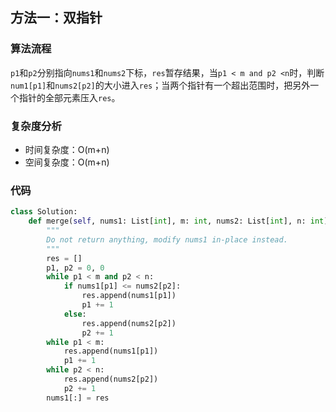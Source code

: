 ## 方法一：双指针

### 算法流程

`p1`和`p2`分别指向`nums1`和`nums2`下标，`res`暂存结果，当`p1 < m and p2 <n`时，判断`num1[p1]`和`nums2[p2]`的大小进入`res`；当两个指针有一个超出范围时，把另外一个指针的全部元素压入`res`。

### 复杂度分析

* 时间复杂度：O(m+n)
* 空间复杂度：O(m+n)

### 代码

``` python
class Solution:
    def merge(self, nums1: List[int], m: int, nums2: List[int], n: int) -> None:
        """
        Do not return anything, modify nums1 in-place instead.
        """
        res = []
        p1, p2 = 0, 0
        while p1 < m and p2 < n:
            if nums1[p1] <= nums2[p2]:
                res.append(nums1[p1])
                p1 += 1
            else:
                res.append(nums2[p2])
                p2 += 1
        while p1 < m:
            res.append(nums1[p1])
            p1 += 1
        while p2 < n:
            res.append(nums2[p2])
            p2 += 1
        nums1[:] = res
```

